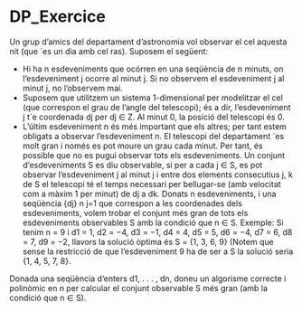 # DP_Exercice

Un grup d’amics del departament d’astronomia vol observar el cel aquesta nit (que ´es un dia amb cel ras). Suposem el següent:
- Hi ha n esdeveniments que ocórren en una seqüència de n minuts, on l’esdeveniment j ocorre al minut j. Si no observem el esdeveniment j al minut j, no l’observem mai.
- Suposem que utilitzem un sistema 1-dimensional per modelitzar el cel (que correspon el grau de l’angle del telescopi); és a dir, l’esdeveniment j t´e coordenada dj per dj ∈ Z. Al minut 0, la posició del telescopi és 0.
- L’últim esdeveniment n és més important que els altres; per tant estem obligats a observar l’esdeveniment n. El telescopi del departament ´es molt gran i només es pot moure un grau cada minut. Per tant, és possible que no es pugui observar tots els esdeveniments. Un conjunt d’esdeveniments S es diu observable, si per a cada j ∈ S, es pot observar l’esdeveniment j al minut j i entre dos elements consecutius j, k de S el telescopi té el temps necessari per bellugar-se (amb velocitat com a màxim 1 per minut) de dj a dk. Donats n esdeveniments, i una seqüència {dj} n j=1 que correspon a les coordenades dels esdeveniments, volem trobar el conjunt més gran de tots els esdeveniments observables S amb la condició que n ∈ S.
Exemple: Si tenim n = 9 i d1 = 1, d2 = −4, d3 = −1, d4 = 4, d5 = 5, d6 = −4, d7 = 6, d8 = 7, d9 = −2, llavors la solució òptima és S = {1, 3, 6, 9} (Notem que sense la restricció de que l’esdeveniment 9 ha de ser a S la solució seria {1, 4, 5, 7, 8}.

Donada una seqüència d’enters d1, . . . , dn, doneu un algorisme correcte i polinòmic en n per calcular el conjunt observable S més gran
(amb la condició que n ∈ S).
